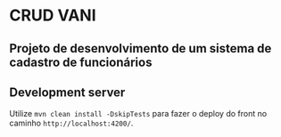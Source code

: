 # CRUD VANI

## Projeto de desenvolvimento de um sistema de cadastro de funcionários 

## Development server

Utilize `mvn clean install -DskipTests` para fazer o deploy do front no caminho `http://localhost:4200/`.
